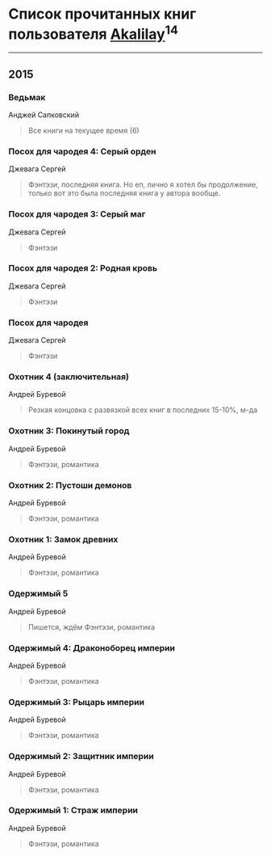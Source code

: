 # Список прочитанных книг пользователя [Akalilay](https://plus.google.com/108463105976939479426)<sup>14</sup>
---

## 2015

### Ведьмак
Анджей Сапковский
> Все книги на текущее время (6)


### Посох для чародея 4: Серый орден
Джевага Сергей
> Фэнтэзи,  последняя книга. 
> Но еп,  лично я хотел бы продолжение,  только вот это была последняя книга у автора вообще.


### Посох для чародея 3: Серый маг
Джевага Сергей
> Фэнтэзи


### Посох для чародея 2: Родная кровь
Джевага Сергей
> Фэнтэзи


### Посох для чародея
Джевага Сергей
> Фэнтэзи


### Охотник 4 (заключительная)
Андрей Буревой
> Резкая концовка с развязкой всех книг в последних 15-10%,  м-да


### Охотник 3: Покинутый город
Андрей Буревой
> Фэнтэзи, романтика


### Охотник 2: Пустоши демонов
Андрей Буревой
> Фэнтэзи,  романтика


### Охотник 1:  Замок древних
Андрей Буревой
> Фэнтэзи, романтика


### Одержимый 5
Андрей Буревой
> Пишется,  ждём
> Фэнтэзи, романтика


### Одержимый 4: Драконоборец империи
Андрей Буревой
> Фэнтэзи, романтика


### Одержимый 3: Рыцарь империи
Андрей Буревой
> Фэнтэзи, романтика


### Одержимый 2: Защитник империи
Андрей Буревой
> Фэнтэзи, романтика


### Одержимый 1:  Страж империи
Андрей Буревой
> Фэнтэзи, романтика



